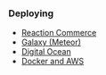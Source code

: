 ### Deploying
- [Reaction Commerce](developer/deploying/launchdock.md)
- [Galaxy (Meteor)](developer/deploying/galaxy.md)
- [Digital Ocean](developer/deploying/digitalocean.md)
- [Docker and AWS](developer/deploying/docker.md)